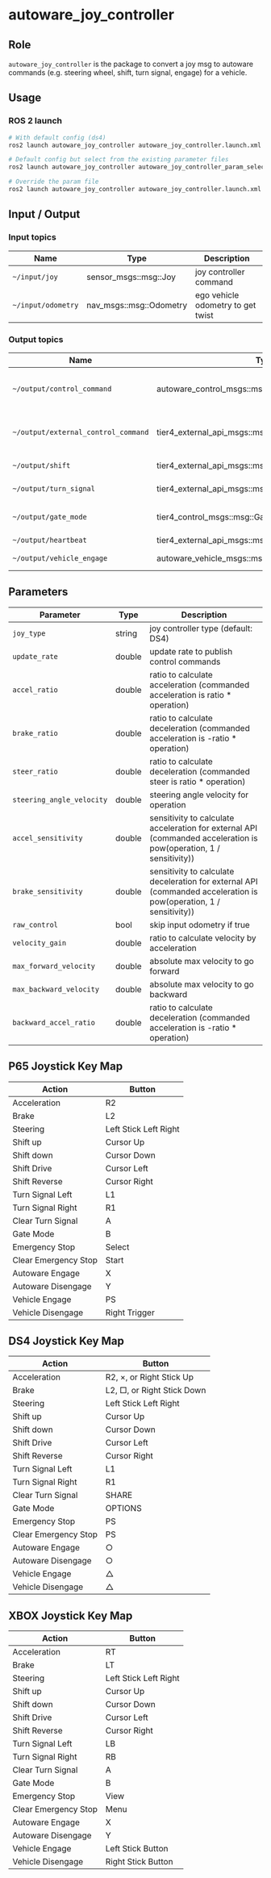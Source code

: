 # autoware_joy_controller

## Role

`autoware_joy_controller` is the package to convert a joy msg to autoware commands (e.g. steering wheel, shift, turn signal, engage) for a vehicle.

## Usage

### ROS 2 launch

```bash
# With default config (ds4)
ros2 launch autoware_joy_controller autoware_joy_controller.launch.xml

# Default config but select from the existing parameter files
ros2 launch autoware_joy_controller autoware_joy_controller_param_selection.launch.xml joy_type:=ds4 # or g29, p65, xbox

# Override the param file
ros2 launch autoware_joy_controller autoware_joy_controller.launch.xml config_file:=/path/to/your/param.yaml
```

## Input / Output

### Input topics

| Name               | Type                    | Description                       |
| ------------------ | ----------------------- | --------------------------------- |
| `~/input/joy`      | sensor_msgs::msg::Joy   | joy controller command            |
| `~/input/odometry` | nav_msgs::msg::Odometry | ego vehicle odometry to get twist |

### Output topics

| Name                                | Type                                                | Description                              |
| ----------------------------------- | --------------------------------------------------- | ---------------------------------------- |
| `~/output/control_command`          | autoware_control_msgs::msg::Control                 | lateral and longitudinal control command |
| `~/output/external_control_command` | tier4_external_api_msgs::msg::ControlCommandStamped | lateral and longitudinal control command |
| `~/output/shift`                    | tier4_external_api_msgs::msg::GearShiftStamped      | gear command                             |
| `~/output/turn_signal`              | tier4_external_api_msgs::msg::TurnSignalStamped     | turn signal command                      |
| `~/output/gate_mode`                | tier4_control_msgs::msg::GateMode                   | gate mode (Auto or External)             |
| `~/output/heartbeat`                | tier4_external_api_msgs::msg::Heartbeat             | heartbeat                                |
| `~/output/vehicle_engage`           | autoware_vehicle_msgs::msg::Engage                  | vehicle engage                           |

## Parameters

| Parameter                 | Type   | Description                                                                                                        |
| ------------------------- | ------ | ------------------------------------------------------------------------------------------------------------------ |
| `joy_type`                | string | joy controller type (default: DS4)                                                                                 |
| `update_rate`             | double | update rate to publish control commands                                                                            |
| `accel_ratio`             | double | ratio to calculate acceleration (commanded acceleration is ratio \* operation)                                     |
| `brake_ratio`             | double | ratio to calculate deceleration (commanded acceleration is -ratio \* operation)                                    |
| `steer_ratio`             | double | ratio to calculate deceleration (commanded steer is ratio \* operation)                                            |
| `steering_angle_velocity` | double | steering angle velocity for operation                                                                              |
| `accel_sensitivity`       | double | sensitivity to calculate acceleration for external API (commanded acceleration is pow(operation, 1 / sensitivity)) |
| `brake_sensitivity`       | double | sensitivity to calculate deceleration for external API (commanded acceleration is pow(operation, 1 / sensitivity)) |
| `raw_control`             | bool   | skip input odometry if true                                                                                        |
| `velocity_gain`           | double | ratio to calculate velocity by acceleration                                                                        |
| `max_forward_velocity`    | double | absolute max velocity to go forward                                                                                |
| `max_backward_velocity`   | double | absolute max velocity to go backward                                                                               |
| `backward_accel_ratio`    | double | ratio to calculate deceleration (commanded acceleration is -ratio \* operation)                                    |

## P65 Joystick Key Map

| Action               | Button                |
| -------------------- | --------------------- |
| Acceleration         | R2                    |
| Brake                | L2                    |
| Steering             | Left Stick Left Right |
| Shift up             | Cursor Up             |
| Shift down           | Cursor Down           |
| Shift Drive          | Cursor Left           |
| Shift Reverse        | Cursor Right          |
| Turn Signal Left     | L1                    |
| Turn Signal Right    | R1                    |
| Clear Turn Signal    | A                     |
| Gate Mode            | B                     |
| Emergency Stop       | Select                |
| Clear Emergency Stop | Start                 |
| Autoware Engage      | X                     |
| Autoware Disengage   | Y                     |
| Vehicle Engage       | PS                    |
| Vehicle Disengage    | Right Trigger         |

## DS4 Joystick Key Map

| Action               | Button                     |
| -------------------- | -------------------------- |
| Acceleration         | R2, ×, or Right Stick Up   |
| Brake                | L2, □, or Right Stick Down |
| Steering             | Left Stick Left Right      |
| Shift up             | Cursor Up                  |
| Shift down           | Cursor Down                |
| Shift Drive          | Cursor Left                |
| Shift Reverse        | Cursor Right               |
| Turn Signal Left     | L1                         |
| Turn Signal Right    | R1                         |
| Clear Turn Signal    | SHARE                      |
| Gate Mode            | OPTIONS                    |
| Emergency Stop       | PS                         |
| Clear Emergency Stop | PS                         |
| Autoware Engage      | ○                          |
| Autoware Disengage   | ○                          |
| Vehicle Engage       | △                          |
| Vehicle Disengage    | △                          |

## XBOX Joystick Key Map

| Action               | Button                |
| -------------------- | --------------------- |
| Acceleration         | RT                    |
| Brake                | LT                    |
| Steering             | Left Stick Left Right |
| Shift up             | Cursor Up             |
| Shift down           | Cursor Down           |
| Shift Drive          | Cursor Left           |
| Shift Reverse        | Cursor Right          |
| Turn Signal Left     | LB                    |
| Turn Signal Right    | RB                    |
| Clear Turn Signal    | A                     |
| Gate Mode            | B                     |
| Emergency Stop       | View                  |
| Clear Emergency Stop | Menu                  |
| Autoware Engage      | X                     |
| Autoware Disengage   | Y                     |
| Vehicle Engage       | Left Stick Button     |
| Vehicle Disengage    | Right Stick Button    |
